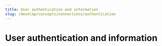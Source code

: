 ```yaml
---
title: User authentication and information
slug: /develop/concepts/connections/authentication
---
```


# User authentication and information
